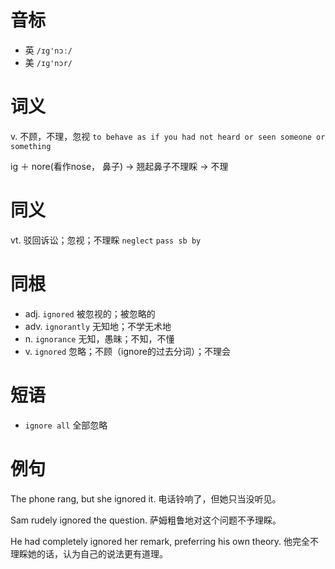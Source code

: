# 音标

- 英 `/ɪg'nɔː/`
- 美 `/ɪɡ'nɔr/`

# 词义

v. 不顾，不理，忽视
`to behave as if you had not heard or seen someone or something`



ig ＋ nore(看作nose， 鼻子) → 翘起鼻子不理睬 → 不理

# 同义

vt. 驳回诉讼；忽视；不理睬
`neglect` `pass sb by`

# 同根

- adj. `ignored` 被忽视的；被忽略的
- adv. `ignorantly` 无知地；不学无术地
- n. `ignorance` 无知，愚昧；不知，不懂
- v. `ignored` 忽略；不顾（ignore的过去分词）；不理会

# 短语

- `ignore all` 全部忽略

# 例句

The phone rang, but she ignored it.
电话铃响了，但她只当没听见。

Sam rudely ignored the question.
萨姆粗鲁地对这个问题不予理睬。

He had completely ignored her remark, preferring his own theory.
他完全不理睬她的话，认为自己的说法更有道理。


